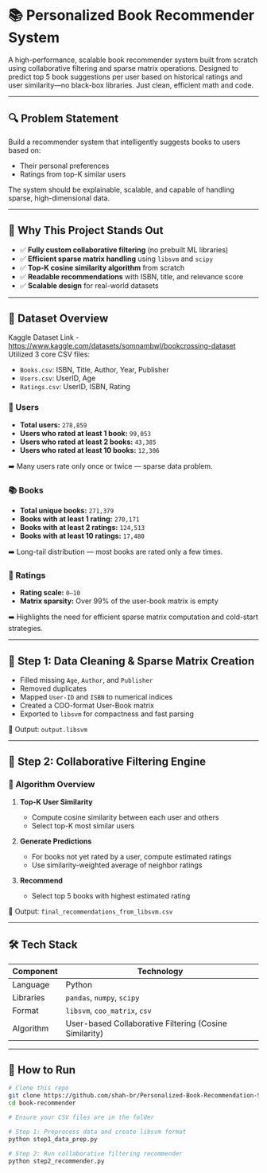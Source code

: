 # 📚 Personalized Book Recommender System

A high-performance, scalable book recommender system built from scratch using collaborative filtering and sparse matrix operations. Designed to predict top 5 book suggestions per user based on historical ratings and user similarity—no black-box libraries. Just clean, efficient math and code.

---

## 🔍 Problem Statement

Build a recommender system that intelligently suggests books to users based on:
- Their personal preferences
- Ratings from top-K similar users

The system should be explainable, scalable, and capable of handling sparse, high-dimensional data.

---

## 🧠 Why This Project Stands Out

- ✅ **Fully custom collaborative filtering** (no prebuilt ML libraries)
- ✅ **Efficient sparse matrix handling** using `libsvm` and `scipy`
- ✅ **Top-K cosine similarity algorithm** from scratch
- ✅ **Readable recommendations** with ISBN, title, and relevance score
- ✅ **Scalable design** for real-world datasets

---

## 📁 Dataset Overview
Kaggle Dataset Link - https://www.kaggle.com/datasets/somnambwl/bookcrossing-dataset   
Utilized 3 core CSV files:
- `Books.csv`: ISBN, Title, Author, Year, Publisher
- `Users.csv`: UserID, Age
- `Ratings.csv`: UserID, ISBN, Rating

### 👤 Users

- **Total users:** `278,859`
- **Users who rated at least 1 book:** `99,053`
- **Users who rated at least 2 books:** `43,385`
- **Users who rated at least 10 books:** `12,306`

➡️ Many users rate only once or twice — sparse data problem.

### 📚 Books

- **Total unique books:** `271,379`
- **Books with at least 1 rating:** `270,171`
- **Books with at least 2 ratings:** `124,513`
- **Books with at least 10 ratings:** `17,480`

➡️ Long-tail distribution — most books are rated only a few times.

### 🧾 Ratings

- **Rating scale:** `0–10`
- **Matrix sparsity:** Over 99% of the user-book matrix is empty

➡️ Highlights the need for efficient sparse matrix computation and cold-start strategies.

---

## 🧼 Step 1: Data Cleaning & Sparse Matrix Creation

- Filled missing `Age`, `Author`, and `Publisher`
- Removed duplicates
- Mapped `User-ID` and `ISBN` to numerical indices
- Created a COO-format User-Book matrix
- Exported to `libsvm` for compactness and fast parsing

📄 Output: `output.libsvm`

---

## 🧪 Step 2: Collaborative Filtering Engine

### 🔗 Algorithm Overview

1. **Top-K User Similarity**
   - Compute cosine similarity between each user and others
   - Select top-K most similar users

2. **Generate Predictions**
   - For books not yet rated by a user, compute estimated ratings
   - Use similarity-weighted average of neighbor ratings

3. **Recommend**
   - Select top 5 books with highest estimated rating

📄 Output: `final_recommendations_from_libsvm.csv`

---

## 🛠️ Tech Stack

| Component | Technology |
|----------|-------------|
| Language | Python |
| Libraries | `pandas`, `numpy`, `scipy` |
| Format | `libsvm`, `coo_matrix`, `csv` |
| Algorithm | User-based Collaborative Filtering (Cosine Similarity) |

---

## 🚀 How to Run

```bash
# Clone this repo
git clone https://github.com/shah-br/Personalized-Book-Recommendation-System.git
cd book-recommender

# Ensure your CSV files are in the folder

# Step 1: Preprocess data and create libsvm format
python step1_data_prep.py

# Step 2: Run collaborative filtering recommender
python step2_recommender.py
